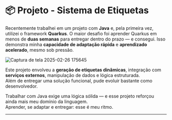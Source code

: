 # 📦 Projeto - Sistema de Etiquetas

Recentemente trabalhei em um projeto com **Java** e, pela primeira vez, utilizei o framework **Quarkus**. O maior desafio foi aprender Quarkus em menos de **duas semanas** para entregar dentro do prazo — e consegui. Isso demonstra minha **capacidade de adaptação rápida** e **aprendizado acelerado**, mesmo sob pressão.

![Captura de tela 2025-02-26 175645](https://github.com/user-attachments/assets/23c78774-5bea-4a75-9aad-49b9f4aae79c)

Este projeto envolveu a **geração de etiquetas dinâmicas**, integração com **serviços externos**, manipulação de dados e lógica estruturada.  
Além de entregar uma solução funcional, pude evoluir bastante como desenvolvedor.

Trabalhar com Java exige uma lógica sólida — e esse projeto reforçou ainda mais meu domínio da linguagem.  
Aprender, se adaptar e entregar: esse é meu ritmo.

---